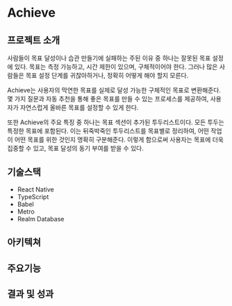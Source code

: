 # Achieve

## 프로젝트 소개

사람들이 목표 달성이나 습관 만들기에 실패하는 주된 이유 중 하나는 잘못된 목표 설정에 있다. 목표는 측정 가능하고, 시간 제한이 있으며, 구체적이어야 한다. 그러나 많은 사람들은 목표 설정 단계를 귀찮아하거나, 정확히 어떻게 해야 할지 모른다.

Achieve는 사용자의 막연한 목표를 실제로 달성 가능한 구체적인 목표로 변환해준다. 몇 가지 질문과 자동 추천을 통해 좋은 목표를 만들 수 있는 프로세스를 제공하여, 사용자가 자연스럽게 올바른 목표를 설정할 수 있게 한다.

또한 Achieve의 주요 특징 중 하나는 목표 섹션이 추가된 투두리스트이다. 모든 투두는 특정한 목표에 포함된다. 이는 뒤죽박죽인 투두리스트를 목표별로 정리하여, 어떤 작업이 어떤 목표를 위한 것인지 명확히 구분해준다. 이렇게 함으로써 사용자는 목표에 더욱 집중할 수 있고, 목표 달성의 동기 부여를 받을 수 있다.

## 기술스택

- React Native
- TypeScript
- Babel
- Metro
- Realm Database

## 아키텍쳐

## 주요기능

## 결과 및 성과
